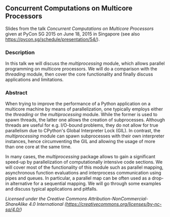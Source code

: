 ## Concurrent Computations on Multicore Processors

Slides from the talk _Concurrent Computations on Multicore Processors_ given at PyCon SG 2015 on June 18, 2015 in Singapore (see also https://pycon.sg/schedule/presentation/54/).

### Description
In this talk we will discuss the _multiprocessing_ module, which allows parallel programming on multicore processors. We will do a comparison with the _threading_ module, then cover the core functionality and finally discuss applications and limitations.

### Abstract
When trying to improve the performance of a Python application on a multicore machine by means of parallelization, one typically employs either the _threading_ or the _multiprocessing_ module. While the former is used to spawn threads, the latter one allows the creation of subprocesses. Although threads are useful for e.g. I/O-bound problems, they do not allow for true parallelism due to CPython's Global Interpreter Lock (GIL). In contrast, the _multiprocessing_ module can spawn subprocesses with their own interpreter instances, hence circumventing the GIL and allowing the usage of more than one core at the same time.

In many cases, the _multiprocessing_ package allows to gain a significant speed-up by parallelization of computationally intensive code sections. We will cover most of the functionality of this module such as parallel mapping, asynchronous function evaluations and interprocess communication using pipes and queues. In particular, a parallel map can be often used as a drop-in alternative for a sequential mapping. We will go through some examples and discuss typical applications and pitfalls.

_Licensed under the Creative Commons Attribution-NonCommercial-ShareAlike 4.0 International (https://creativecommons.org/licenses/by-nc-sa/4.0/)_

